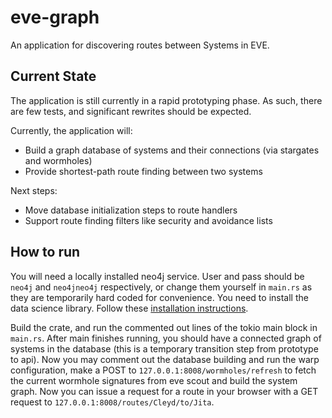 # eve-graph
An application for discovering routes between Systems in EVE.

## Current State
The application is still currently in a rapid prototyping phase. As such, there are few tests, and significant rewrites
should be expected.

Currently, the application will:
* Build a graph database of systems and their connections (via stargates and wormholes)
* Provide shortest-path route finding between two systems

Next steps:
* Move database initialization steps to route handlers
* Support route finding filters like security and avoidance lists

## How to run
You will need a locally installed neo4j service. User and pass should be `neo4j` and `neo4jneo4j` respectively, or
change them yourself in `main.rs` as they are temporarily hard coded for convenience. You need to install the data
science library. Follow these [installation instructions](https://neo4j.com/docs/graph-data-science/current/installation/neo4j-server/).

Build the crate, and run the commented out lines of the tokio main block in `main.rs`. After main finishes running, you
should have a connected graph of systems in the database (this is a temporary transition step from prototype to api).
Now you may comment out the database building and run the warp configuration, make a POST to `127.0.0.1:8008/wormholes/refresh` to
fetch the current wormhole signatures from eve scout and build the system graph. Now you can issue a request for a route
in your browser with a GET request to `127.0.0.1:8008/routes/Cleyd/to/Jita`.